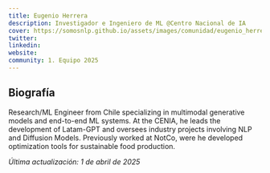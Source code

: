 ```yaml
---
title: Eugenio Herrera
description: Investigador e Ingeniero de ML @Centro Nacional de IA
cover: https://somosnlp.github.io/assets/images/comunidad/eugenio_herrera.webp
twitter: 
linkedin: 
website: 
community: 1. Equipo 2025
---
```


## Biografía

Research/ML Engineer from Chile specializing in multimodal generative models and end-to-end ML systems. At the CENIA, he leads the development of Latam-GPT and oversees industry projects involving NLP and Diffusion Models. Previously worked at NotCo, were he developed optimization tools for sustainable food production. 

*Última actualización: 1 de abril de 2025*
